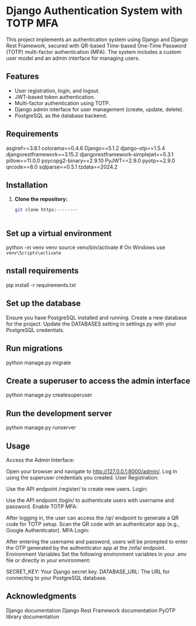 # Django Authentication System with TOTP MFA

This project implements an authentication system using Django and Django Rest Framework, secured with QR-based Time-based One-Time Password (TOTP) multi-factor authentication (MFA). The system includes a custom user model and an admin interface for managing users.

## Features

- User registration, login, and logout.
- JWT-based token authentication.
- Multi-factor authentication using TOTP.
- Django admin interface for user management (create, update, delete).
- PostgreSQL as the database backend.

## Requirements

asgiref==3.8.1
colorama==0.4.6
Django==5.1.2
django-otp==1.5.4
djangorestframework==3.15.2
djangorestframework-simplejwt==5.3.1
pillow==11.0.0
psycopg2-binary==2.9.10
PyJWT==2.9.0
pyotp==2.9.0
qrcode==8.0
sqlparse==0.5.1
tzdata==2024.2

## Installation

1. **Clone the repository:**

   ```bash
   git clone https:--------



## Set up a virtual environment
python -m venv venv
source venv/bin/activate  # On Windows use `venv\Scripts\activate`

## nstall requirements

pip install -r requirements.txt


## Set up the database

Ensure you have PostgreSQL installed and running.
Create a new database for the project.
Update the DATABASES setting in settings.py with your PostgreSQL credentials.

## Run migrations
python manage.py migrate

## Create a superuser to access the admin interface

python manage.py createsuperuser

## Run the development server
python manage.py runserver


## Usage
Access the Admin Interface:

Open your browser and navigate to http://127.0.0.1:8000/admin/.
Log in using the superuser credentials you created.
User Registration:

Use the API endpoint /register/ to create new users.
Login:

Use the API endpoint /login/ to authenticate users with username and password.
Enable TOTP MFA:

After logging in, the user can access the /qr/ endpoint to generate a QR code for TOTP setup.
Scan the QR code with an authenticator app (e.g., Google Authenticator).
MFA Login:

After entering the username and password, users will be prompted to enter the OTP generated by the authenticator app at the /mfa/ endpoint.
Environment Variables
Set the following environment variables in your .env file or directly in your environment:

SECRET_KEY: Your Django secret key.
DATABASE_URL: The URL for connecting to your PostgreSQL database.

## Acknowledgments
Django documentation
Django Rest Framework documentation
PyOTP library documentation


